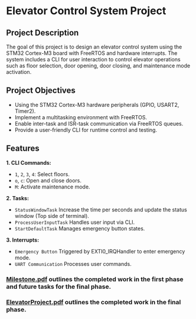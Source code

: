 # Elevator Control System Project

## Project Description

The goal of this project is to design an elevator control system using the STM32 Cortex-M3 board with FreeRTOS and hardware interrupts. The system includes a CLI for user interaction to control elevator operations such as floor selection, door opening, door closing, and maintenance mode activation.

## Project Objectives

- Using the STM32 Cortex-M3 hardware peripherals (GPIO, USART2, Timer2).
- Implement a multitasking environment with FreeRTOS.
- Enable inter-task and ISR-task communication via FreeRTOS queues.
- Provide a user-friendly CLI for runtime control and testing.

## Features

<b>1. CLI Commands:</b>

- `1`, `2`, `3`, `4`: Select floors.
- `o`, `c`: Open and close doors.
- `M`: Activate maintenance mode.

<b>2. Tasks:</b>

- `StatusWindowTask` Increase the time per seconds and update the status window (Top side of terminal).
- `ProcessUserInputTask` Handles user input via CLI.
- `StartDefaultTask` Manages emergency button states.

<b>3. Interrupts:</b>

- `Emergency Button` Triggered by EXTI0_IRQHandler to enter emergency mode.
- `UART Communication` Processes user commands.

### [Milestone.pdf](./Milestone.pdf) outlines the completed work in the first phase and future tasks for the final phase.

### [ElevatorProject.pdf](./ElevatorProject.pdf) outlines the completed work in the final phase.
